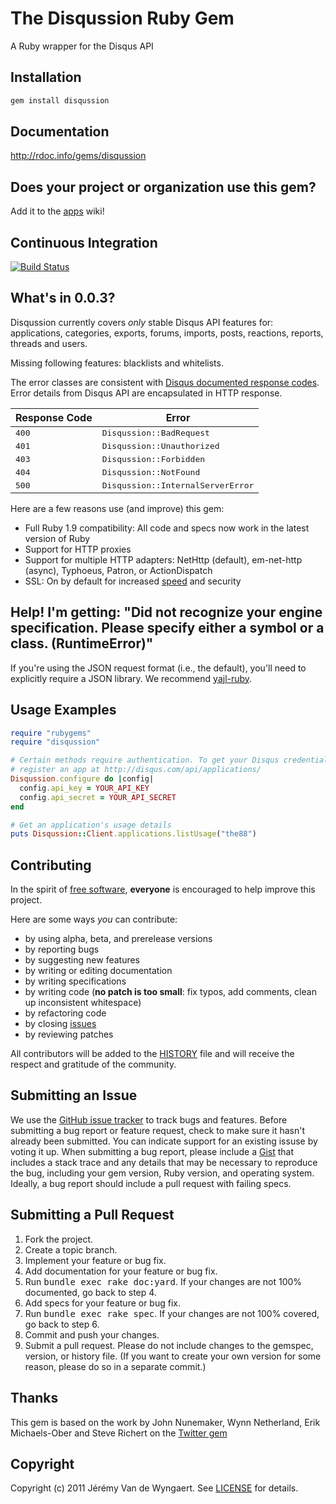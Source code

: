 The Disqussion Ruby Gem
====================
A Ruby wrapper for the Disqus API

Installation
------------
``` sh
gem install disqussion
```

Documentation
-------------
<http://rdoc.info/gems/disqussion>

Does your project or organization use this gem?
-----------------------------------------------
Add it to the [apps](http://github.com/jeremyvdw/disqussion/wiki/apps) wiki!

Continuous Integration
----------------------
[![Build Status](http://travis-ci.org/jeremyvdw/disqussion.png)](http://travis-ci.org/jeremyvdw/disqussion)

What's in 0.0.3?
----------------

Disqussion currently covers *only* stable Disqus API features for: applications, categories, exports, forums, imports, posts, reactions, reports, threads and users.

Missing following features: blacklists and whitelists.

The error classes are consistent with [Disqus documented response codes](http://disqus.com/api/docs/errors/).
Error details from Disqus API are encapsulated in HTTP response.

<table>
  <thead>
    <tr>
      <th>Response Code</th>
      <th>Error</th>
    </tr>
  </thead>
  <tbody>
    <tr>
      <td><tt>400</tt></td>
      <td><tt>Disqussion::BadRequest</tt></td>
    </tr>
    <tr>
      <td><tt>401</tt></td>
      <td><tt>Disqussion::Unauthorized</tt></td>
    </tr>
    <tr>
      <td><tt>403</tt></td>
      <td><tt>Disqussion::Forbidden</tt></td>
    </tr>
    <tr>
      <td><tt>404</tt></td>
      <td><tt>Disqussion::NotFound</tt></td>
    </tr>
    <tr>
      <td><tt>500</tt></td>
      <td><tt>Disqussion::InternalServerError</tt></td>
    </tr>
  </tbody>
</table>

Here are a few reasons use (and improve) this gem:

* Full Ruby 1.9 compatibility: All code and specs now work in the latest version of Ruby
* Support for HTTP proxies
* Support for multiple HTTP adapters: NetHttp (default), em-net-http (async), Typhoeus, Patron, or ActionDispatch
* SSL: On by default for increased [speed](http://gist.github.com/652330) and security

Help! I'm getting: "Did not recognize your engine specification. Please specify either a symbol or a class. (RuntimeError)"
---------------------------------------------------------------------------------------------------------------------------

If you're using the JSON request format (i.e., the default), you'll need to
explicitly require a JSON library. We recommend [yajl-ruby](http://github.com/brianmario/yajl-ruby).

Usage Examples
--------------
``` ruby
require "rubygems"
require "disqussion"

# Certain methods require authentication. To get your Disqus credentials,
# register an app at http://disqus.com/api/applications/
Disqussion.configure do |config|
  config.api_key = YOUR_API_KEY
  config.api_secret = YOUR_API_SECRET
end

# Get an application's usage details
puts Disqussion::Client.applications.listUsage("the88")
```

Contributing
------------
In the spirit of [free software](http://www.fsf.org/licensing/essays/free-sw.html), **everyone** is encouraged to help improve this project.

Here are some ways *you* can contribute:

* by using alpha, beta, and prerelease versions
* by reporting bugs
* by suggesting new features
* by writing or editing documentation
* by writing specifications
* by writing code (**no patch is too small**: fix typos, add comments, clean up inconsistent whitespace)
* by refactoring code
* by closing [issues](http://github.com/jeremyvdw/disqussion/issues)
* by reviewing patches

All contributors will be added to the [HISTORY](https://github.com/jeremyvdw/disqussion/blob/master/HISTORY.mkd)
file and will receive the respect and gratitude of the community.

Submitting an Issue
-------------------
We use the [GitHub issue tracker](http://github.com/jeremyvdw/disqussion/issues) to track bugs and
features. Before submitting a bug report or feature request, check to make sure it hasn't already
been submitted. You can indicate support for an existing issuse by voting it up. When submitting a
bug report, please include a [Gist](http://gist.github.com/) that includes a stack trace and any
details that may be necessary to reproduce the bug, including your gem version, Ruby version, and
operating system. Ideally, a bug report should include a pull request with failing specs.

Submitting a Pull Request
-------------------------
1. Fork the project.
2. Create a topic branch.
3. Implement your feature or bug fix.
4. Add documentation for your feature or bug fix.
5. Run <tt>bundle exec rake doc:yard</tt>. If your changes are not 100% documented, go back to step 4.
6. Add specs for your feature or bug fix.
7. Run <tt>bundle exec rake spec</tt>. If your changes are not 100% covered, go back to step 6.
8. Commit and push your changes.
9. Submit a pull request. Please do not include changes to the gemspec, version, or history file. (If you want to create your own version for some reason, please do so in a separate commit.)

Thanks
------
This gem is based on the work by John Nunemaker, Wynn Netherland, Erik Michaels-Ober and Steve Richert on the [Twitter gem](http://github.com/jnunemaker/twitter)

Copyright
---------
Copyright (c) 2011 Jérémy Van de Wyngaert.
See [LICENSE](https://github.com/jeremyvdw/disqussion/blob/master/LICENSE.mkd) for details.